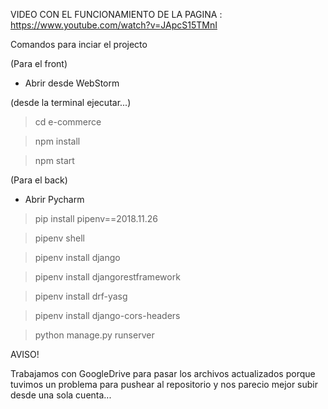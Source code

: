 VIDEO CON EL FUNCIONAMIENTO DE LA PAGINA : https://www.youtube.com/watch?v=JApcS15TMnI

Comandos para inciar el projecto

(Para el front)

- Abrir desde WebStorm

(desde la terminal ejecutar...)

> cd e-commerce 

> npm install

> npm start

(Para el back)

- Abrir Pycharm

> pip install pipenv==2018.11.26

> pipenv shell

> pipenv install django

> pipenv install djangorestframework

> pipenv install drf-yasg

> pipenv install django-cors-headers 

> python manage.py runserver

AVISO! 

Trabajamos con GoogleDrive para pasar los archivos actualizados porque tuvimos
un problema para pushear al repositorio y nos parecio mejor subir desde una sola cuenta...
